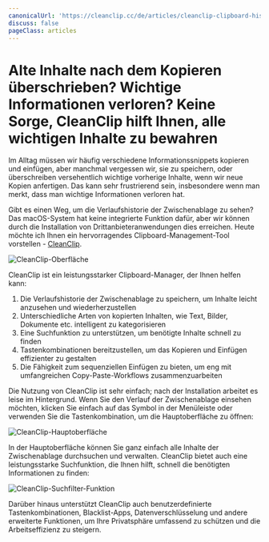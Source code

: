 ```yaml
---
canonicalUrl: 'https://cleanclip.cc/de/articles/cleanclip-clipboard-history-manager'
discuss: false
pageClass: articles
---
```


# Alte Inhalte nach dem Kopieren überschrieben? Wichtige Informationen verloren? Keine Sorge, CleanClip hilft Ihnen, alle wichtigen Inhalte zu bewahren

Im Alltag müssen wir häufig verschiedene Informationssnippets kopieren und einfügen, aber manchmal vergessen wir, sie zu speichern, oder überschreiben versehentlich wichtige vorherige Inhalte, wenn wir neue Kopien anfertigen. Das kann sehr frustrierend sein, insbesondere wenn man merkt, dass man wichtige Informationen verloren hat.

Gibt es einen Weg, um die Verlaufshistorie der Zwischenablage zu sehen? Das macOS-System hat keine integrierte Funktion dafür, aber wir können durch die Installation von Drittanbieteranwendungen dies erreichen. Heute möchte ich Ihnen ein hervorragendes Clipboard-Management-Tool vorstellen - [CleanClip](https://cleanclip.cc).

![CleanClip-Oberfläche](/images/blogs/theme.png)

CleanClip ist ein leistungsstarker Clipboard-Manager, der Ihnen helfen kann:

1. Die Verlaufshistorie der Zwischenablage zu speichern, um Inhalte leicht anzusehen und wiederherzustellen
2. Unterschiedliche Arten von kopierten Inhalten, wie Text, Bilder, Dokumente etc. intelligent zu kategorisieren
3. Eine Suchfunktion zu unterstützen, um benötigte Inhalte schnell zu finden  
4. Tastenkombinationen bereitzustellen, um das Kopieren und Einfügen effizienter zu gestalten
5. Die Fähigkeit zum sequenziellen Einfügen zu bieten, um eng mit umfangreichen Copy-Paste-Workflows zusammenzuarbeiten

Die Nutzung von CleanClip ist sehr einfach; nach der Installation arbeitet es leise im Hintergrund. Wenn Sie den Verlauf der Zwischenablage einsehen möchten, klicken Sie einfach auf das Symbol in der Menüleiste oder verwenden Sie die Tastenkombination, um die Hauptoberfläche zu öffnen:

![CleanClip-Hauptoberfläche](/images/blogs/quickmenu-shortcuts.png)

In der Hauptoberfläche können Sie ganz einfach alle Inhalte der Zwischenablage durchsuchen und verwalten. CleanClip bietet auch eine leistungsstarke Suchfunktion, die Ihnen hilft, schnell die benötigten Informationen zu finden:

![CleanClip-Suchfilter-Funktion](/images/blogs/add-lists-with-background.png)

Darüber hinaus unterstützt CleanClip auch benutzerdefinierte Tastenkombinationen, Blacklist-Apps, Datenverschlüsselung und andere erweiterte Funktionen, um Ihre Privatsphäre umfassend zu schützen und die Arbeitseffizienz zu steigern.